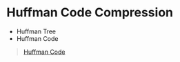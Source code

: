 # Huffman Code Compression
- Huffman Tree
- Huffman Code

> [Huffman Code](https://www.programiz.com/dsa/huffman-coding)
